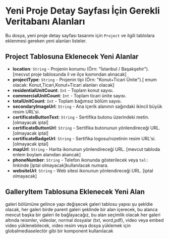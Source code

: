 # Yeni Proje Detay Sayfası İçin Gerekli Veritabanı Alanları

Bu dosya, yeni proje detay sayfası tasarımı için `Project` ve ilgili tablolara eklenmesi gereken yeni alanları listeler.

## Project Tablosuna Eklenecek Yeni Alanlar
 
- **location**: `String` - Projenin konumu (Örn: "İstanbul / Başakşehir"). [mecvut proje tablosunda il ve ilçe kısmından alınacak]
- **projectType**: `String` - Projenin tipi (Örn: "Konut+Ticari Ünite").[ enum olacak: Konut,Ticari,Konut+Ticari alanları olacak]
- **residentialUnitCount**: `Int` - Toplam konut sayısı.
- **commercialUnitCount**: `Int` - Toplam ticari ünite sayısı.
- **totalUnitCount**: `Int` - Toplam bağımsız bölüm sayısı.
- **secondaryImageUrl**: `String` - Ana içerik alanının sağındaki ikincil büyük resim URL'si.
- **certificateButtonText**: `String` - Sertifika butonu üzerindeki metin. [olmayacak iptal]
- **certificateButtonUrl**: `String` - Sertifika butonunun yönlendireceği URL. [olmayacak iptal]
- **certificateBadgeUrl**: `String` - Sertifika logosu/rozetinin resim URL'si. [olmayacak iptal]
- **mapUrl**: `String` - Harita ikonunun yönlendireceği URL. [mevcut tabloda enlem boylam alanıdan alıancak]
- **phoneNumber**: `String` - Telefon ikonunda gösterilecek veya `tel:` linkinde [iptal olmayacak]kullanılacak numara.
- **websiteUrl**: `String` - Web sitesi ikonunun yönlendireceği URL. [iptal olmayacak]

## GalleryItem Tablosuna Eklenecek Yeni Alan
galeri bölümüne gelince  yapı değişecek
galeri tablosu yapısı şu şekldie olacak, her galeri birde parent galeri şeklinde bir alan içerecek, bu alanca mevcut başka bir galeri ile bağlayacağız, bu alan seçimlik olacak
her galeri altında reismler, videolar, normal dosyalar (txt, word,pdf), video veya embed video yüklenebilecek, video resim veya dosya yüklemek için globalmediaselectör gibi bir komponent kullanılacak


